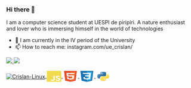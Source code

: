 ### Hi there 👋

I am a computer science student at UESPI de piripiri. A nature enthusiast and lover who is immersing himself in the world of technologies

- 🌱 I am currently in the IV period of the University
- 📫 How to reach me: instagram.com/ue_crislan/

<div align="">
  <a href="https://github.com/crishard">
  <img height="180em" src="https://github-readme-stats.vercel.app/api?username=crishard&show_icons=true&theme=dark&include_all_commits=true&count_private=true"/>
  <img height="180em" src="https://github-readme-stats.vercel.app/api/top-langs/?username=crishard&layout=compact&langs_count=7&theme=dark"/>
</div>
  
<div style="display: inline_block"><br>
  <img align="center" alt="Crislan-Linux" height="30" width="40" src="https://cdn.jsdelivr.net/gh/devicons/devicon/icons/linux/linux-original.svg" />
  <img align="center" alt="Crislan-Js" height="30" width="40" src="https://raw.githubusercontent.com/devicons/devicon/master/icons/javascript/javascript-plain.svg">
  <img align="center" alt="Crislan-HTML" height="30" width="40" src="https://raw.githubusercontent.com/devicons/devicon/master/icons/html5/html5-original.svg">
  <img align="center" alt="Crislan-CSS" height="30" width="40" src="https://raw.githubusercontent.com/devicons/devicon/master/icons/css3/css3-original.svg">
  <img align="center" alt="Crislan-Python" height="30" width="40" src="https://raw.githubusercontent.com/devicons/devicon/master/icons/python/python-original.svg">
</div>
